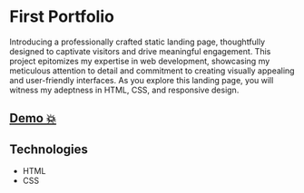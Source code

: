# First Portfolio
Introducing a professionally crafted static landing page, thoughtfully designed to captivate visitors and drive meaningful engagement. This project epitomizes my expertise in web development, showcasing my meticulous attention to detail and commitment to creating visually appealing and user-friendly interfaces. As you explore this landing page, you will witness my adeptness in HTML, CSS, and responsive design.
## [Demo 💥](https://germiquere.github.io/ManageWeb.github.io/)

## Technologies


- HTML
- CSS
